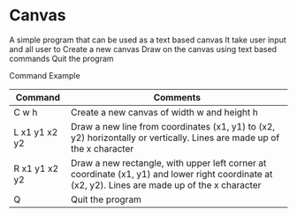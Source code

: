 # Canvas
A simple program that can be used as a text based canvas
It take user input and all user to
  Create a new canvas
  Draw on the canvas using text based commands
  Quit the program
  
Command Example


| Command  | Comments |
| ------------- | ------------- |
| C w h | Create a new canvas of width w and height h |
| L x1 y1 x2 y2 | Draw a new line from coordinates (x1, y1) to (x2, y2) horizontally or vertically. Lines are made up of the x character  |
| R x1 y1 x2 y2 | Draw a new rectangle, with upper left corner at coordinate (x1, y1) and lower right coordinate at (x2, y2). Lines are made up of the x character  |
| Q | Quit the program  |             
